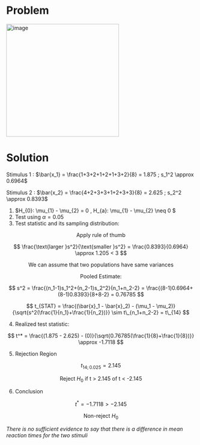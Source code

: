 # Problem

<img width="300" alt="image" src="https://github.com/user-attachments/assets/57b59ebe-443b-43ef-b185-d95639d5e503" />

# Solution

Stimulus 1 : $\bar{x_1} = \frac{1+3+2+1+2+1+3+2}{8} = 1.875 ; s_1^2 \approx 0.6964$

Stimulus 2 : $\bar{x_2} = \frac{4+2+3+3+1+2+3+3}{8} = 2.625 ; s_2^2 \approx 0.8393$

1. $H_{0}: \mu_{1} - \mu_{2} = 0 , H_{a}: \mu_{1} - \mu_{2} \neq 0 $
2. Test using $\alpha = 0.05$
3. Test statistic and its sampling distribution:

$$\text{Apply rule of thumb}$$

$$ \frac{\text{larger }s^2}{\text{smaller }s^2} = \frac{0.8393}{0.6964} \approx 1.205 < 3 $$

$$\text{We can assume that two populations have same variances}$$

$$\text{Pooled Estimate:}$$

$$
s^2 = \frac{(n_1-1)s_1^2+(n_2-1)s_2^2}{n_1+n_2-2} = \frac{(8-1)0.6964+(8-1)0.8393}{8+8-2} = 0.76785
$$

$$
t_{STAT} = \frac{(\bar{x}_1 - \bar{x}_2) - (\mu_1 - \mu_2)}{\sqrt{s^2(\frac{1}{n_1}+\frac{1}{n_2})}} \sim t\_{n_1+n_2-2} = t\_{14}
$$

4. Realized test statistic:

$$
t^* = \frac{(1.875 - 2.625) - (0)}{\sqrt{0.76785(\frac{1}{8}+\frac{1}{8})}} \approx -1.7118
$$

5. Rejection Region

$$t_{14 ; 0.025} = 2.145$$

$$\text{Reject }H_0 \text{ if t > 2.145 of t < -2.145}$$   

6. Conclusion

$$t^* = -1.7118 > -2.145 $$

$$\text{Non-reject }H_0$$

*There is no sufficient evidence to say that there is a difference in mean reaction times for the two stimuli*
